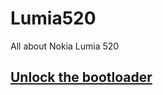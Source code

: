 # Lumia520
All about Nokia Lumia 520

## [Unlock the bootloader](content/unlock_bootloader/Readme.md)
